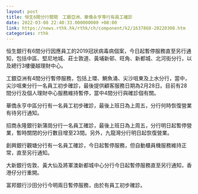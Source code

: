 ```yaml
---
layout: post
title: 恒生6間分行關閉　工銀亞洲、華僑永亨等行有員工確診
date: 2022-03-08 22:40:33.000000000 +08:00
link: https://news.rthk.hk/rthk/ch/component/k2/1637868-20220308.htm
categories: rthk
---
```


恒生銀行有6間分行因應員工的2019冠狀病毒病個案，今日起暫停服務直至另行通知，包括中區、堅尼地城、莊士敦道、黃埔新邨、旺角、新都城、北河街分行，以及總行3樓優越理財中心。

工銀亞洲有4間分行暫停服務，包括上環、鰂魚涌、尖沙咀東及上水分行，當中，尖沙咀東分行一名員工初步確診，最後提供顧客服務日期為2月28日。目前有28間分行及個人理財中心服務維持暫停，當中4間分行與確診個有關。

華僑永亨中區分行有一名員工初步確診，最後上班日為上周五，分行何時恢復營業有待另行通知。

招商永隆銀行新蒲崗分行一名員工確診，最後上班日為上周五，分行明日起暫停營業，暫時關閉的分行數目增至23間。另外，九龍灣分行明日起恢復營業。

創興銀行觀塘分行有一名員工確診，今日起暫停服務，但自動櫃員機服務維持正常，直至另行通知。

大新銀行佐敦、黃大仙及將軍澳新都城中心分行今日起暫停服務直至另行通知，香港仔分行重開。

富邦銀行沙田分行今明兩日暫停服務，由於有員工初步確診。
